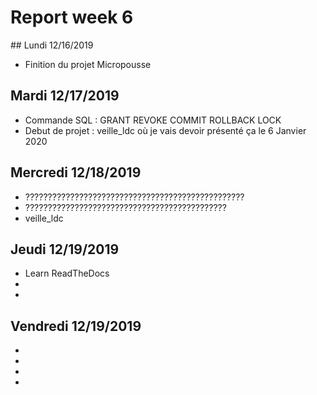 # Report week 6

## Lundi 12/16/2019
- Finition du projet Micropousse 
## Mardi 12/17/2019
- Commande SQL : GRANT REVOKE COMMIT ROLLBACK LOCK
- Debut de projet : veille_ldc où je vais devoir présenté ça le 6 Janvier 2020
## Mercredi 12/18/2019
- ?????????????????????????????????????????????????
- ?????????????????????????????????????????????
- veille_ldc
## Jeudi 12/19/2019
- Learn ReadTheDocs
- 
- 
## Vendredi 12/19/2019
- 
- 
- 
- 

